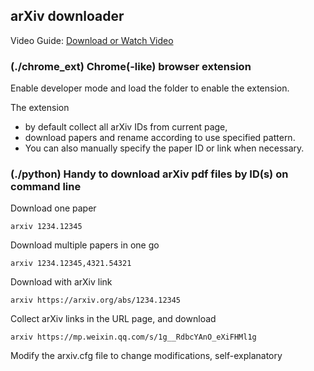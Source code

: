 

## arXiv downloader

Video Guide:
[Download or Watch Video](./_docs/arxiv_download.mp4)



### (./chrome_ext) Chrome(-like) browser extension
Enable developer mode and load the folder to enable the extension.

The extension 
- by default collect all arXiv IDs from current page, 
- download papers and rename according to use specified pattern.
- You can also manually specify the paper ID or link when necessary.



### (./python) Handy to download arXiv pdf files by ID(s) on command line

Download one paper
```
arxiv 1234.12345
```
Download multiple papers in one go
```
arxiv 1234.12345,4321.54321
```
Download with arXiv link
```
arxiv https://arxiv.org/abs/1234.12345
```
Collect arXiv links in the URL page, and download
```
arxiv https://mp.weixin.qq.com/s/1g__RdbcYAnO_eXiFHMl1g
```

Modify the arxiv.cfg file to change modifications, self-explanatory